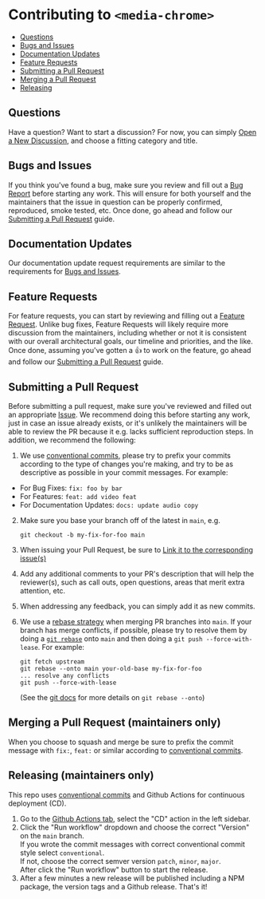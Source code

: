 # Contributing to `<media-chrome>`

- [Questions](#questions)
- [Bugs and Issues](#issues)
- [Documentation Updates](#documentation)
- [Feature Requests](#features)
- [Submitting a Pull Request](#pull-requests)
- [Merging a Pull Request](#merging)
- [Releasing](#releasing)

## <a name="questions">Questions</a>

Have a question? Want to start a discussion? For now, you can simply [Open a New Discussion](https://github.com/muxinc/media-chrome/discussions/new), and choose a fitting category and title.

## <a name="issues">Bugs and Issues</a>

If you think you've found a bug, make sure you review and fill out a [Bug Report](https://github.com/muxinc/media-chrome/issues/new/choose) before starting any work. This will ensure for both yourself and the maintainers that the issue in question can be properly confirmed, reproduced, smoke tested, etc. Once done, go ahead and follow our [Submitting a Pull Request](#pull-requests) guide.

## <a name="documentation">Documentation Updates</a>

Our documentation update request requirements are similar to the requirements for [Bugs and Issues](#issues).

## <a name="features">Feature Requests</a>

For feature requests, you can start by reviewing and filling out a [Feature Request](https://github.com/muxinc/media-chrome/discussions/new). Unlike bug fixes, Feature Requests will likely require more discussion from the maintainers, including whether or not it is consistent with our overall architectural goals, our timeline and priorities, and the like. Once done, assuming you've gotten a 👍 to work on the feature, go ahead and follow our [Submitting a Pull Request](#pull-requests) guide.

## <a name="pull-requests">Submitting a Pull Request</a>

Before submitting a pull request, make sure you've reviewed and filled out an appropriate [Issue](https://github.com/muxinc/media-chrome/issues/new/choose). We recommend doing this before starting any work, just in case an issue already exists, or it's unlikely the maintainers will be able to review the PR because it e.g. lacks sufficient reproduction steps. In addition, we recommend the following:

1. We use [conventional commits](https://www.conventionalcommits.org/en/v1.0.0/), please try to prefix your commits according to the type of changes you're making, and try to be as descriptive as possible in your commit messages. For example:

- For Bug Fixes: `fix: foo by bar`
- For Features: `feat: add video feat`
- For Documentation Updates: `docs: update audio copy`

2. Make sure you base your branch off of the latest in `main`, e.g.

   ```shell
   git checkout -b my-fix-for-foo main
   ```

3. When issuing your Pull Request, be sure to [Link it to the corresponding issue(s)](https://docs.github.com/en/issues/tracking-your-work-with-issues/linking-a-pull-request-to-an-issue#linking-a-pull-request-to-an-issue-using-a-keyword)

4. Add any additional comments to your PR's description that will help the reviewer(s), such as call outs, open questions, areas that merit extra attention, etc.

5. When addressing any feedback, you can simply add it as new commits.

6. We use a [rebase strategy](https://docs.github.com/en/repositories/configuring-branches-and-merges-in-your-repository/configuring-pull-request-merges/configuring-commit-rebasing-for-pull-requests) when merging PR branches into `main`. If your branch has merge conflicts, if possible, please try to resolve them by doing a [`git rebase`](https://git-scm.com/docs/git-rebase) onto `main` and then doing a `git push --force-with-lease`. For example:

   ```shell
   git fetch upstream
   git rebase --onto main your-old-base my-fix-for-foo
   ... resolve any conflicts
   git push --force-with-lease
   ```

   (See the [git docs](https://git-scm.com/docs/git-rebase) for more details on `git rebase --onto`)

## <a name="merging">Merging a Pull Request (maintainers only)</a>

When you choose to squash and merge be sure to prefix the commit message
with `fix:`, `feat:` or similar according to 
[conventional commits](https://www.conventionalcommits.org/en/v1.0.0/).

## <a name="releasing">Releasing (maintainers only)</a>

This repo uses [conventional commits](https://www.conventionalcommits.org/en/v1.0.0/)
and Github Actions for continuous deployment (CD).

1. Go to the [Github Actions tab](https://github.com/muxinc/media-chrome/actions), 
select the "CD" action in the left sidebar.
1. Click the "Run workflow" dropdown and choose the correct "Version" on the `main` branch.  
If you wrote the commit messages with correct conventional commit style select `conventional`.  
If not, choose the correct semver version `patch`, `minor`, `major`.  
After click the "Run workflow" button to start the release.
1. After a few minutes a new release will be published including a NPM package, 
the version tags and a Github release. That's it!
